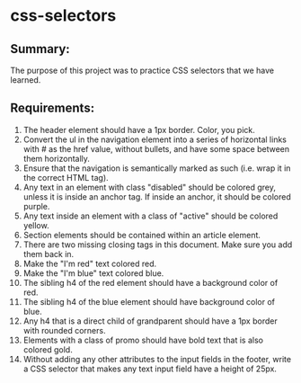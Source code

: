 # css-selectors

## Summary:
The purpose of this project was to practice CSS selectors that we have learned.  

## Requirements:

1. The header element should have a 1px border. Color, you pick.
2. Convert the ul in the navigation element into a series of horizontal links with # as the href value, without bullets, and have some space between them horizontally.
3. Ensure that the navigation is semantically marked as such (i.e. wrap it in the correct HTML tag).
4. Any text in an element with class "disabled" should be colored grey, unless it is inside an anchor tag. If inside an anchor, it should be colored purple.
5. Any text inside an element with a class of "active" should be colored yellow.
6. Section elements should be contained within an article element.
7. There are two missing closing tags in this document. Make sure you add them back in.
8. Make the "I'm red" text colored red.
9. Make the "I'm blue" text colored blue.
10. The sibling h4 of the red element should have a background color of red.
11. The sibling h4 of the blue element should have background color of blue.
12. Any h4 that is a direct child of grandparent should have a 1px border with rounded corners.
13. Elements with a class of promo should have bold text that is also colored gold.
14. Without adding any other attributes to the input fields in the footer, write a CSS selector that makes any text input field have a height of 25px.
